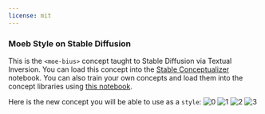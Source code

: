 ```yaml
---
license: mit
---
```

### Moeb Style on Stable Diffusion
This is the `<moe-bius>` concept taught to Stable Diffusion via Textual Inversion. You can load this concept into the [Stable Conceptualizer](https://colab.research.google.com/github/huggingface/notebooks/blob/main/diffusers/stable_conceptualizer_inference.ipynb) notebook. You can also train your own concepts and load them into the concept libraries using [this notebook](https://colab.research.google.com/github/huggingface/notebooks/blob/main/diffusers/sd_textual_inversion_training.ipynb).

Here is the new concept you will be able to use as a `style`:
![<moe-bius> 0](https://huggingface.co/sd-concepts-library/moeb-style/resolve/main/concept_images/1.jpeg)
![<moe-bius> 1](https://huggingface.co/sd-concepts-library/moeb-style/resolve/main/concept_images/3.jpeg)
![<moe-bius> 2](https://huggingface.co/sd-concepts-library/moeb-style/resolve/main/concept_images/2.jpeg)
![<moe-bius> 3](https://huggingface.co/sd-concepts-library/moeb-style/resolve/main/concept_images/0.jpeg)

